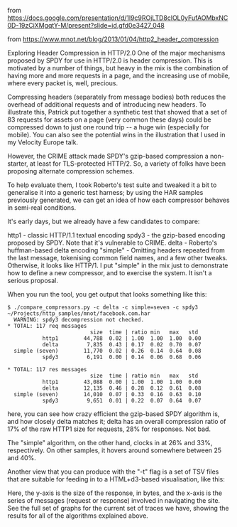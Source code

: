 from https://docs.google.com/presentation/d/1l9c9ROjLTD8clOL0yFufAOMbxNC0D-19zCiXMgqtY-M/present?slide=id.gfd0e3427_048

from https://www.mnot.net/blog/2013/01/04/http2_header_compression

Exploring Header Compression in HTTP/2.0
One of the major mechanisms proposed by SPDY for use in HTTP/2.0 is header compression.  This is motivated by a number of things, but heavy in the mix is the combination of having more and more requests in a page, and the increasing use of mobile, where every packet is, well, precious. 

Compressing headers (separately from message bodies) both reduces the overhead of additional requests and of introducing new headers. To illustrate this, Patrick put together a synthetic test that showed that a set of 83 requests for assets on a page (very common these days) could be compressed down to just one round trip -- a huge win (especially for mobile). You can also see the potential wins in the illustration that I used in my Velocity Europe talk.

However, the CRIME attack made SPDY's gzip-based compression a non-starter, at least for TLS-protected HTTP/2. So, a variety of folks have been proposing alternate compression schemes. 

To help evaluate them, I took Roberto's test suite and tweaked it a bit to generalise it into a generic test harness; by using the HAR samples previously generated, we can get an idea of how each compressor behaves in semi-real conditions. 

It's early days, but we already have a few candidates to compare:

http1 - classic HTTP/1.1 textual encoding
spdy3 - the gzip-based encoding proposed by SPDY. Note that it's vulnerable to CRIME.
delta - Roberto's huffman-based delta encoding
"simple" - Omitting headers repeated from the last message, tokenising common field names, and a few other tweaks. Otherwise, it looks like HTTP/1.
I put "simple" in the mix just to demonstrate how to define a new compressor, and to exercise the system. It isn't a serious proposal.

When you run the tool, you get output that looks something like this:
```
$ ./compare_compressors.py -c delta -c simple=seven -c spdy3 ~/Projects/http_samples/mnot/facebook.com.har
  WARNING: spdy3 decompression not checked.
* TOTAL: 117 req messages
                          size  time | ratio min   max   std
           http1        44,788  0.02 | 1.00  1.00  1.00  0.00
           delta         7,835  0.43 | 0.17  0.02  0.70  0.07
  simple (seven)        11,770  0.02 | 0.26  0.14  0.64  0.08
           spdy3         6,191  0.00 | 0.14  0.06  0.68  0.06

* TOTAL: 117 res messages
                          size  time | ratio min   max   std
           http1        43,088  0.00 | 1.00  1.00  1.00  0.00
           delta        12,135  0.46 | 0.28  0.12  0.61  0.08
  simple (seven)        14,010  0.07 | 0.33  0.16  0.63  0.10
           spdy3         9,651  0.01 | 0.22  0.07  0.64  0.07
```
here, you can see how crazy efficient the gzip-based SPDY algorithm is, and how closely delta matches it; delta has an overall compression ratio of 17% of the raw HTTP1 size for requests, 28% for responses. Not bad.

The "simple" algorithm, on the other hand, clocks in at 26% and 33%, respectively. On other samples, it hovers around somewhere between 25 and 40%.

Another view that you can produce with the "-t" flag is a set of TSV files that are suitable for feeding in to a HTML+d3-based visualisation, like this:



Here, the y-axis is the size of the response, in bytes, and the x-axis is the series of messages (request or response) involved in navigating the site. See the full set of graphs for the current set of traces we have, showing the results for all of the algorithms explained above.